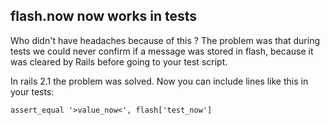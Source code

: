 ## flash.now now works in tests

Who didn't have headaches because of this ? The problem was that during tests we could never confirm if a message was stored in flash, because it was cleared by Rails before going to your test script.

In rails 2.1 the problem was solved. Now you can include lines like this in your tests:

	assert_equal '>value_now<', flash['test_now']
